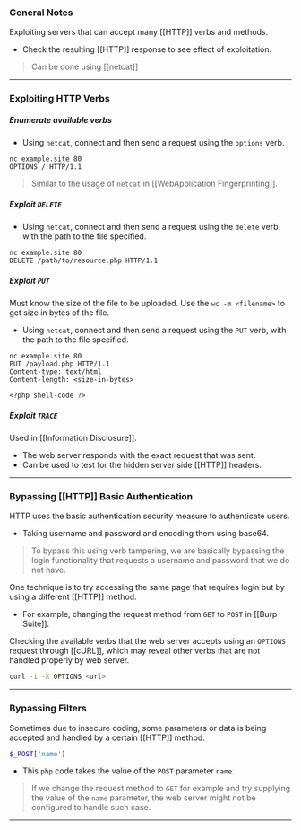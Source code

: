 ### General Notes

Exploiting servers that can accept many [[HTTP]] verbs and methods.
- Check the resulting [[HTTP]] response to see effect of exploitation.

>Can be done using [[netcat]]

---
### Exploiting HTTP Verbs
##### Enumerate available verbs

- Using `netcat`, connect and then send a request using the `options` verb.
```
nc example.site 80
OPTIONS / HTTP/1.1
```

> Similar to the usage of `netcat` in [[WebApplication Fingerprinting]].
##### Exploit `DELETE`

- Using `netcat`, connect and then send a request using the `delete` verb, with the path to the file specified.
```
nc example.site 80
DELETE /path/to/resource.php HTTP/1.1
```
##### Exploit `PUT`

Must know the size of the file to be uploaded. Use the `wc -m <filename>` to get size in bytes of the file.

- Using `netcat`, connect and then send a request using the `PUT` verb, with the path to the file specified.
```
nc example.site 80
PUT /payload.php HTTP/1.1
Content-type: text/html
Content-length: <size-in-bytes>

<?php shell-code ?>
```
##### Exploit `TRACE`

Used in [[Information Disclosure]].
- The web server responds with the exact request that was sent.
- Can be used to test for the hidden server side [[HTTP]] headers.

---
### Bypassing [[HTTP]] Basic Authentication

HTTP uses the basic authentication security measure to authenticate users.
- Taking username and password and encoding them using base64.

> To bypass this using verb tampering, we are basically bypassing the login functionality that requests a username and password that we do not have.

One technique is to try accessing the same page that requires login but by using a different [[HTTP]] method.
- For example, changing the request method from `GET` to `POST` in [[Burp Suite]].

Checking the available verbs that the web server accepts using an `OPTIONS` request through [[cURL]], which may reveal other verbs that are not handled properly by web server.

```bash
curl -i -X OPTIONS <url>
```

---
### Bypassing Filters

Sometimes due to insecure coding, some parameters or data is being accepted and handled by a certain [[HTTP]] method.
```PHP
$_POST['name']
```
- This `php` code takes the value of the `POST` parameter `name`.

> If we change the request method to `GET` for example and try supplying the value of the `name` parameter, the web server might not be configured to handle such case.

---
